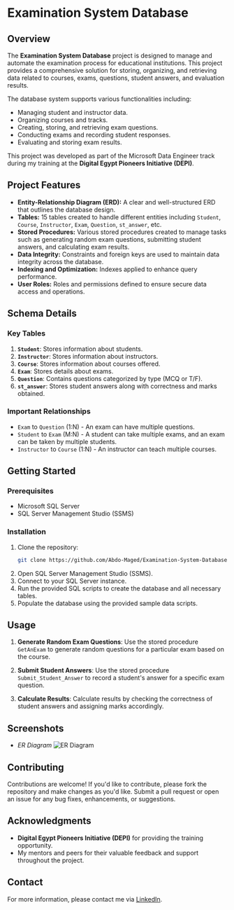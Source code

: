 # Examination System Database

## Overview
The **Examination System Database** project is designed to manage and automate the examination process for educational institutions. This project provides a comprehensive solution for storing, organizing, and retrieving data related to courses, exams, questions, student answers, and evaluation results.

The database system supports various functionalities including:
- Managing student and instructor data.
- Organizing courses and tracks.
- Creating, storing, and retrieving exam questions.
- Conducting exams and recording student responses.
- Evaluating and storing exam results.

This project was developed as part of the Microsoft Data Engineer track during my training at the **Digital Egypt Pioneers Initiative (DEPI)**.

## Project Features
- **Entity-Relationship Diagram (ERD):** A clear and well-structured ERD that outlines the database design.
- **Tables:** 15 tables created to handle different entities including `Student`, `Course`, `Instructor`, `Exam`, `Question`, `st_answer`, etc.
- **Stored Procedures:** Various stored procedures created to manage tasks such as generating random exam questions, submitting student answers, and calculating exam results.
- **Data Integrity:** Constraints and foreign keys are used to maintain data integrity across the database.
- **Indexing and Optimization:** Indexes applied to enhance query performance.
- **User Roles:** Roles and permissions defined to ensure secure data access and operations.

## Schema Details
### Key Tables
1. **`Student`**: Stores information about students.
2. **`Instructor`**: Stores information about instructors.
3. **`Course`**: Stores information about courses offered.
4. **`Exam`**: Stores details about exams.
5. **`Question`**: Contains questions categorized by type (MCQ or T/F).
6. **`st_answer`**: Stores student answers along with correctness and marks obtained.

### Important Relationships
- `Exam` to `Question` (1:N) - An exam can have multiple questions.
- `Student` to `Exam` (M:N) - A student can take multiple exams, and an exam can be taken by multiple students.
- `Instructor` to `Course` (1:N) - An instructor can teach multiple courses.

## Getting Started
### Prerequisites
- Microsoft SQL Server
- SQL Server Management Studio (SSMS)

### Installation
1. Clone the repository:
    ```bash
    git clone https://github.com/Abdo-Maged/Examination-System-Database.git
    ```
2. Open SQL Server Management Studio (SSMS).
3. Connect to your SQL Server instance.
4. Run the provided SQL scripts to create the database and all necessary tables.
5. Populate the database using the provided sample data scripts.

## Usage
1. **Generate Random Exam Questions**:
   Use the stored procedure `GetAnExam` to generate random questions for a particular exam based on the course.

2. **Submit Student Answers**:
   Use the stored procedure `Submit_Student_Answer` to record a student's answer for a specific exam question.

3. **Calculate Results**:
   Calculate results by checking the correctness of student answers and assigning marks accordingly.

## Screenshots
- *ER Diagram*
  ![ER Diagram](![image](https://github.com/user-attachments/assets/f72dca1d-f864-4091-88bd-6d71c08acf72)
)


## Contributing
Contributions are welcome! If you'd like to contribute, please fork the repository and make changes as you'd like. Submit a pull request or open an issue for any bug fixes, enhancements, or suggestions.

## Acknowledgments
- **Digital Egypt Pioneers Initiative (DEPI)** for providing the training opportunity.
- My mentors and peers for their valuable feedback and support throughout the project.

## Contact
For more information, please contact me via [LinkedIn]([https://www.linkedin.com/in/abdo-maged](https://www.linkedin.com/in/abdelrahman-maged-b962102a6/?lipi=urn%3Ali%3Apage%3Ad_flagship3_feed%3BOU%2F7%2FnUrSMqQ3FZHKkVCBw%3D%3D)).

